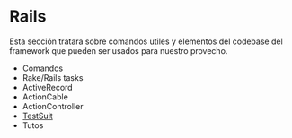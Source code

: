 # Rails


Esta sección tratara sobre comandos utiles y elementos del codebase del framework que pueden ser usados para nuestro provecho.

* Comandos
* Rake/Rails tasks
* ActiveRecord
* ActionCable
* ActionController
* [TestSuit](https://github.com/enmanuelm19/CheatSheets/blob/master/Rails/Gems/rspec-factorybot-shoulda/test_suite.md)
* Tutos
